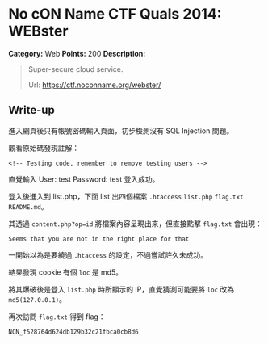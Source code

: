 # No cON Name CTF Quals 2014: WEBster

**Category:** Web
**Points:** 200
**Description:**

> Super-secure cloud service.
>
> Url: https://ctf.noconname.org/webster/

## Write-up

進入網頁後只有帳號密碼輸入頁面，初步檢測沒有 SQL Injection 問題。

觀看原始碼發現註解：

```
<!-- Testing code, remember to remove testing users -->
```

直覺輸入 User: test Password: test 登入成功。

登入後進入到 list.php，下面 list 出四個檔案 `.htaccess` `list.php` `flag.txt` `README.md`。

其透過 `content.php?op=id` 將檔案內容呈現出來，但直接點擊 `flag.txt` 會出現：

```
Seems that you are not in the right place for that
```

一開始以為是要繞過 `.htaccess` 的設定，不過嘗試許久未成功。

結果發現 cookie 有個 `loc` 是 md5。

將其爆破後是登入 `list.php` 時所顯示的 IP，直覺猜測可能要將 `loc` 改為 `md5(127.0.0.1)`。

再次訪問 `flag.txt` 得到 flag：
```
NCN_f528764d624db129b32c21fbca0cb8d6
```
